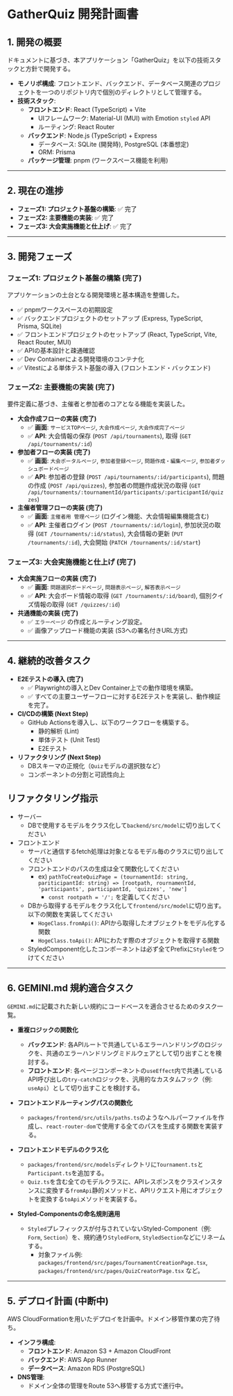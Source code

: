 # GatherQuiz 開発計画書

## 1. 開発の概要

ドキュメントに基づき、本アプリケーション「GatherQuiz」を以下の技術スタックと方針で開発する。

- **モノリポ構成**: フロントエンド、バックエンド、データベース関連のプロジェクトを一つのリポジトリ内で個別のディレクトリとして管理する。
- **技術スタック**:
    - **フロントエンド**: React (TypeScript) + Vite
        - UIフレームワーク: Material-UI (MUI) with Emotion `styled` API
        - ルーティング: React Router
    - **バックエンド**: Node.js (TypeScript) + Express
        - データベース: SQLite (開発時), PostgreSQL (本番想定)
        - ORM: Prisma
    - **パッケージ管理**: pnpm (ワークスペース機能を利用)

---

## 2. 現在の進捗

- **フェーズ1: プロジェクト基盤の構築**: ✅ 完了
- **フェーズ2: 主要機能の実装**: ✅ 完了
- **フェーズ3: 大会実施機能と仕上げ**: ✅ 完了

---

## 3. 開発フェーズ

### フェーズ1: プロジェクト基盤の構築 (完了)

アプリケーションの土台となる開発環境と基本構造を整備した。

- ✅ pnpmワークスペースの初期設定
- ✅ バックエンドプロジェクトのセットアップ (Express, TypeScript, Prisma, SQLite)
- ✅ フロントエンドプロジェクトのセットアップ (React, TypeScript, Vite, React Router, MUI)
- ✅ APIの基本設計と疎通確認
- ✅ Dev Containerによる開発環境のコンテナ化
- ✅ Vitestによる単体テスト基盤の導入 (フロントエンド・バックエンド)

### フェーズ2: 主要機能の実装 (完了)

要件定義に基づき、主催者と参加者のコアとなる機能を実装した。

- **大会作成フローの実装 (完了)**
    - ✅ **画面**: `サービスTOPページ`, `大会作成ページ`, `大会作成完了ページ`
    - ✅ **API**: 大会情報の保存 (`POST /api/tournaments`), 取得 (`GET /api/tournaments/:id`)
- **参加者フローの実装 (完了)**
    - ✅ **画面**: `大会ポータルページ`, `参加者登録ページ`, `問題作成・編集ページ`, `参加者ダッシュボードページ`
    - ✅ **API**: 参加者の登録 (`POST /api/tournaments/:id/participants`), 問題の作成 (`POST /api/quizzes`), 参加者の問題作成状況の取得 (`GET /api/tournaments/:tournamentId/participants/:participantId/quizzes`)
- **主催者管理フローの実装 (完了)**
    - ✅ **画面**: `主催者用 管理ページ` (ログイン機能、大会情報編集機能含む)
    - ✅ **API**: 主催者ログイン (`POST /tournaments/:id/login`), 参加状況の取得 (`GET /tournaments/:id/status`), 大会情報の更新 (`PUT /tournaments/:id`), 大会開始 (`PATCH /tournaments/:id/start`)

### フェーズ3: 大会実施機能と仕上げ (完了)

- **大会実施フローの実装 (完了)**
    - ✅ **画面**: `問題選択ボードページ`, `問題表示ページ`, `解答表示ページ`
    - ✅ **API**: 大会ボード情報の取得 (`GET /tournaments/:id/board`), 個別クイズ情報の取得 (`GET /quizzes/:id`)
- **共通機能の実装 (完了)**
    - ✅ `エラーページ` の作成とルーティング設定。
    - ✅ 画像アップロード機能の実装 (S3への署名付きURL方式)

---

## 4. 継続的改善タスク

- **E2Eテストの導入 (完了)**
    - ✅ Playwrightの導入とDev Container上での動作環境を構築。
    - ✅ すべての主要ユーザーフローに対するE2Eテストを実装し、動作検証を完了。
- **CI/CDの構築 (Next Step)**
    - GitHub Actionsを導入し、以下のワークフローを構築する。
        - 静的解析 (Lint)
        - 単体テスト (Unit Test)
        - E2Eテスト
- **リファクタリング (Next Step)**
    - DBスキーマの正規化（`Quiz`モデルの選択肢など）
    - コンポーネントの分割と可読性向上

## リファクタリング指示

- サーバー
  - DBで使用するモデルをクラス化して`backend/src/model`に切り出してください
- フロントエンド
  - サーバと通信するfetch処理は対象となるモデル毎のクラスに切り出してください
  - フロントエンドのパスの生成は全て関数化してください
    - ex) `pathToCreateQuizPage = (tournamentId: string, pariticipantId: string) => [rootpath, rournamentId, 'participants', participantId, 'quizzes', 'new']`
      - `const rootpath = '/';` を定義してください
  - DBから取得するモデルをクラス化して`frontend/src/model`に切り出す。以下の関数を実装してください
    - `HogeClass.fromApi()`: APIから取得したオブジェクトをモデル化する関数
    - `HogeClass.toApi()`: APIにわたす際のオブジェクトを取得する関数
  - StyledComponent化したコンポーネントは必ず全てPrefixに`Styled`をつけてください

---

## 6. GEMINI.md 規約適合タスク

`GEMINI.md`に記載された新しい規約にコードベースを適合させるためのタスク一覧。

- **重複ロジックの関数化**
  - **バックエンド**: 各APIルートで共通しているエラーハンドリングのロジックを、共通のエラーハンドリングミドルウェアとして切り出すことを検討する。
  - **フロントエンド**: 各ページコンポーネントの`useEffect`内で共通しているAPI呼び出しの`try-catch`ロジックを、汎用的なカスタムフック（例: `useApi`）として切り出すことを検討する。

- **フロントエンドルーティングパスの関数化**
  - `packages/frontend/src/utils/paths.ts`のようなヘルパーファイルを作成し、`react-router-dom`で使用する全てのパスを生成する関数を実装する。

- **フロントエンドモデルのクラス化**
  - `packages/frontend/src/models`ディレクトリに`Tournament.ts`と`Participant.ts`を追加する。
  - `Quiz.ts`を含む全てのモデルクラスに、APIレスポンスをクラスインスタンスに変換する`fromApi`静的メソッドと、APIリクエスト用にオブジェクトを変換する`toApi`メソッドを実装する。

- **Styled-Componentsの命名規則適用**
  - `Styled`プレフィックスが付与されていないStyled-Component（例: `Form`, `Section`）を、規約通り`StyledForm`, `StyledSection`などにリネームする。
    - 対象ファイル例: `packages/frontend/src/pages/TournamentCreationPage.tsx`, `packages/frontend/src/pages/QuizCreatorPage.tsx` など。

---

## 5. デプロイ計画 (中断中)

AWS CloudFormationを用いたデプロイを計画中。ドメイン移管作業の完了待ち。

- **インフラ構成**:
    - **フロントエンド**: Amazon S3 + Amazon CloudFront
    - **バックエンド**: AWS App Runner
    - **データベース**: Amazon RDS (PostgreSQL)
- **DNS管理**:
    - ドメイン全体の管理をRoute 53へ移管する方式で進行中。